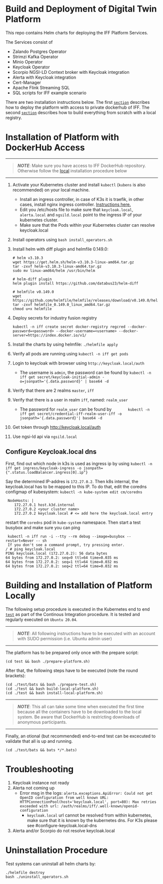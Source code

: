 # Build and Deployment of Digital Twin Platform
This repo contains Helm charts for deploying the IFF Platform Services.

The Services consist of

* Zalando Postgres Operator
* Strimzi Kafka Operator
* Minio Operator
* Keycloak Operator
* Scorpio NGSI-LD Context broker with Keycloak integration
* Alerta with Keycloak integration
* Cert-Manager
* Apache Flink Streaming SQL
* SQL scripts for IFF example scenario 

There are two installation instructions below. The first [`section`](#installation-of-platform-with-dockerhub-access) describes how to deploy the platform with access to private dockerhub of IFF. The second [`section`](#building-and-installation-platform-locally) describes how to build everything from scratch with a local registry.

# Installation of Platform with DockerHub Access

---

> **_NOTE_**: Make sure you have access to IFF DockerHub repository. Otherwise follow the [local](#building-and-installation-of-whole-platform-locally) installation procedure below

---

1. Activate your Kubernetes cluster and install `kubectl` (`kubens` is also recommended) on your local machine.

   * Install an ingress controller, in case of K3s it is traefik, in other cases, install nginx ingress controller. [Instructions here.](https://kubernetes.github.io/ingress-nginx/deploy/#quick-start)
   * Edit you /etc/hosts file to make sure that `keycloak.local`, `alerta.local` and `ngsild.local` point to the ingress IP of your kubernetes cluster.
   * Make sure that the Pods within your Kubernetes cluster can resolve keycloak.local
2. Install operators using `bash install_operators.sh`
3. Install helm with diff plugin and helmfile 0.149.0:

   ```
   # helm v3.10.3
   wget https://get.helm.sh/helm-v3.10.3-linux-amd64.tar.gz
   tar -zxvf helm-v3.10.3-linux-amd64.tar.gz
   sudo mv linux-amd64/helm /usr/bin/helm

   # helm-diff plugin
   helm plugin install https://github.com/databus23/helm-diff

   # helmfile v0.149.0
   wget https://github.com/helmfile/helmfile/releases/download/v0.149.0/helmfile_0.149.0_linux_amd64.tar.gz
   tar -zxvf helmfile_0.149.0_linux_amd64.tar.gz
   chmod u+x helmfile
   ```
4. Deploy secrets for industry fusion registry

   ```
   kubectl -n iff create secret docker-registry regcred --docker-password=<password> --docker-username=<username> --docker-server=https://index.docker.io/v1/
   ```
5. Install the charts by using helmfile: `./helmfile apply`
6. Verify all pods are running using `kubectl -n iff get pods`
7. Login to keycloak with browser using `http://keycloak.local/auth`

   * The username is `admin`, the password can be found by `kubectl -n iff get secret/keycloak-initial-admin -o=jsonpath='{.data.password}' | base64 -d`
8. Verify that there are 2 realms `master`, `iff`
9. Verify that there is a user in realm `iff`, named: `realm_user`

   * The password for `realm_user` can be found by  `		kubectl -n iff get secret/credential-iff-realm-user-iff -o jsonpath='{.data.password}'| base64 -d`
10. Get token through http://keycloak.local/auth
11. Use ngsi-ld api via `ngsild.local`

## Configure Keycloak.local dns

First, find out which node in k3s is used as ingress ip by using `kubectl -n iff get ingress/keycloak-ingress -o jsonpath={".status.loadBalancer.ingress[0].ip"}`

Say the determined IP-addres is `172.27.0.2`. Then k8s internal, the keycloak.local has to be mapped to this IP. To do that, edit the coredns configmap of kubesystem:
`kubectl -n kube-system edit cm/coredns`

```
 NodeHosts: |
    172.27.0.1 host.k3d.internal
    172.27.0.2 <your cluster name>
    172.27.0.2 keycloak.local # <= add here the keycloak.local entry
```

restart the `coredns` pod in `kube-system` namespace. Then start a test busybox and make sure you can ping

```
 kubectl -n iff run -i --tty --rm debug --image=busybox --restart=Never -- sh
 If you don't see a command prompt, try pressing enter.
/ # ping keycloak.local
PING keycloak.local (172.27.0.2): 56 data bytes
64 bytes from 172.27.0.2: seq=0 ttl=64 time=0.035 ms
64 bytes from 172.27.0.2: seq=1 ttl=64 time=0.032 ms
64 bytes from 172.27.0.2: seq=2 ttl=64 time=0.032 ms

```

# Building and Installation of Platform Locally

The following setup procedure is executed in the Kubernetes end to end [`test`](../.github/workflows/k8s-tests.yaml) as part of the Continous Integration procedure. It is tested and regularly executed on `Ubuntu 20.04`.

---

> **_NOTE_**: All following instructions have to be executed with an account with SUDO permission (i.e. Ubuntu admin user) 

---

The platform has to be prepared only once with the prepare script:
```
(cd test && bash ./prepare-platform.sh)
```

After that, the following steps have to be executed (note the round brackets):

```
(cd ./test/bats && bash ./prepare-test.sh)
(cd ./test && bash build-local-platform.sh)
(cd ./test && bash install-local-platform.sh)
```

---

> **_NOTE_**: This all can take some time when executed the first time because all the containers have to be downloaded to the local system. Be aware that DockerHub is restricting downloads of anonymous participants.

---

Finally, an otional (but recommended) end-to-end test can be excecuted to validate that all is up and running.
```
(cd ./test/bats && bats */*.bats)
```

# Troubleshooting

1. Keycloak instance not ready
2. Alerta not coming up
   * Error msg in the logs: `alerta.exceptions.ApiError: Could not get OpenID configuration from well known URL: HTTPConnectionPool(host='keycloak.local', port=80): Max retries exceeded with url: /auth/realms/iff/.well-known/openid-configuration`
     * `keycloak.local` url cannot be resolved from within kubernetes, make sure that it is known by the kubernetes dns. For K3s please see #configure-keycloak.local-dns
3. Alerta and/or Scorpio do not resolve keycloak.local

# Uninstallation Procedure

Test systems can uninstall all helm charts by:

```
./helmfile destroy
bash ./uninstall_operators.sh
```


